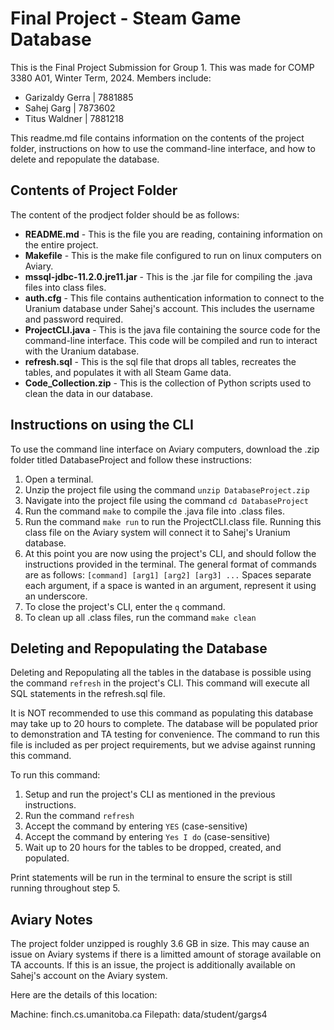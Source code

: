 
# Final Project - Steam Game Database

This is the Final Project Submission for Group 1.
This was made for COMP 3380 A01, Winter Term, 2024.
Members include:

- Garizaldy Gerra | 7881885
- Sahej Garg | 7873602
- Titus Waldner | 7881218

This readme.md file contains information on the contents of the project folder, instructions on how to use the command-line interface, and how to delete and repopulate the database.

## Contents of Project Folder

The content of the prodject folder should be as follows:

- **README.md** - This is the file you are reading, containing information on the entire project.
- **Makefile** - This is the make file configured to run on linux computers on Aviary.
- **mssql-jdbc-11.2.0.jre11.jar** - This is the .jar file for compiling the .java files into class files.
- **auth.cfg** - This file contains authentication information to connect to the Uranium database under Sahej's account. This includes the username and password required.
- **ProjectCLI.java** - This is the java file containing the source code for the command-line interface. This code will be compiled and run to interact with the Uranium database.
- **refresh.sql** - This is the sql file that drops all tables, recreates the tables, and populates it with all Steam Game data.
- **Code_Collection.zip** - This is the collection of Python scripts used to clean the data in our database.

## Instructions on using the CLI

To use the command line interface on Aviary computers, download the .zip folder titled DatabaseProject and follow these instructions:

 1. Open a terminal.
 2. Unzip the project file using the command `unzip DatabaseProject.zip`
 3. Navigate into the project file using the command `cd DatabaseProject`
 4. Run the command `make` to compile the .java file into .class files.
 5. Run the command `make run` to run the ProjectCLI.class file. Running this class file on the Aviary system will connect it to Sahej's Uranium database.
 6. At this point you are now using the project's CLI, and should follow the instructions provided in the terminal. The general format of commands are as follows: `[command] [arg1] [arg2] [arg3] ...` Spaces separate each argument, if a space is wanted in an argument, represent it using an underscore.
 7. To close the project's CLI, enter the `q` command.
 8. To clean up all .class files, run the command `make clean`

## Deleting and Repopulating the Database

Deleting and Repopulating all the tables in the database is possible using the command `refresh` in the project's CLI. This command will execute all SQL statements in the refresh.sql file.

It is NOT recommended to use this command as populating this database may take up to 20 hours to complete. The database will be populated prior to demonstration and TA testing for convenience. The command to run this file is included as per project requirements, but we advise against running this command.

To run this command:

1. Setup and run the project's CLI as mentioned in the previous instructions.
2. Run the command `refresh`
3. Accept the command by entering `YES` (case-sensitive)
4. Accept the command by entering `Yes I do` (case-sensitive)
5. Wait up to 20 hours for the tables to be dropped, created, and populated.

Print statements will be run in the terminal to ensure the script is still running throughout step 5.

## Aviary Notes

The project folder unzipped is roughly 3.6 GB in size. This may cause an issue on Aviary systems if there is a limitted amount of storage available on TA accounts. If this is an issue, the project is additionally available on Sahej's account on the Aviary system.

Here are the details of this location:

Machine: finch.cs.umanitoba.ca
Filepath: data/student/gargs4
